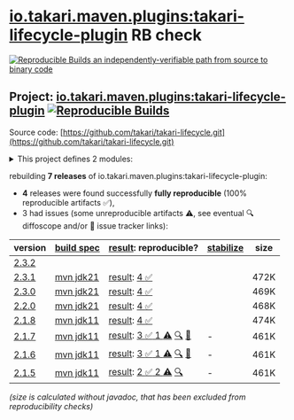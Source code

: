 [io.takari.maven.plugins:takari-lifecycle-plugin](https://central.sonatype.com/artifact/io.takari.maven.plugins/takari-lifecycle-plugin/versions) RB check
=======

[![Reproducible Builds](https://reproducible-builds.org/images/logos/rb.svg) an independently-verifiable path from source to binary code](https://reproducible-builds.org/)

## Project: [io.takari.maven.plugins:takari-lifecycle-plugin](https://central.sonatype.com/artifact/io.takari.maven.plugins/takari-lifecycle-plugin/versions) [![Reproducible Builds](https://img.shields.io/endpoint?url=https://raw.githubusercontent.com/jvm-repo-rebuild/reproducible-central/master/content/io/takari/maven/plugins/takari-lifecycle-plugin/badge.json)](https://github.com/jvm-repo-rebuild/reproducible-central/blob/master/content/io/takari/maven/plugins/takari-lifecycle-plugin/README.md)

Source code: [https://github.com/takari/takari-lifecycle.git](https://github.com/takari/takari-lifecycle.git)

<details><summary>This project defines 2 modules:</summary>

* [io.takari.maven.plugins:takari-lifecycle](https://central.sonatype.com/artifact/io.takari.maven.plugins/takari-lifecycle/overview)
* [io.takari.maven.plugins:takari-lifecycle-plugin](https://central.sonatype.com/artifact/io.takari.maven.plugins/takari-lifecycle-plugin/overview)
</details>

rebuilding **7 releases** of io.takari.maven.plugins:takari-lifecycle-plugin:
- **4** releases were found successfully **fully reproducible** (100% reproducible artifacts :white_check_mark:),
- 3 had issues (some unreproducible artifacts :warning:, see eventual :mag: diffoscope and/or :memo: issue tracker links):

| version | [build spec](/BUILDSPEC.md) | [result](https://reproducible-builds.org/docs/jvm/): reproducible? | [stabilize](https://github.com/google/oss-rebuild/blob/main/cmd/stabilize/README.md) | size |
| -- | --------- | ------ | ------ | -- |
| [2.3.2](https://central.sonatype.com/artifact/io.takari.maven.plugins/takari-lifecycle-plugin/2.3.2/pom) | | | |
| [2.3.1](https://central.sonatype.com/artifact/io.takari.maven.plugins/takari-lifecycle-plugin/2.3.1/pom) | [mvn jdk21](takari-lifecycle-plugin-2.3.1.buildspec) | [result](takari-lifecycle-2.3.1.buildinfo): [4 :white_check_mark: ](takari-lifecycle-2.3.1.buildcompare) | | 472K |
| [2.3.0](https://central.sonatype.com/artifact/io.takari.maven.plugins/takari-lifecycle-plugin/2.3.0/pom) | [mvn jdk21](takari-lifecycle-plugin-2.3.0.buildspec) | [result](takari-lifecycle-2.3.0.buildinfo): [4 :white_check_mark: ](takari-lifecycle-2.3.0.buildcompare) | | 469K |
| [2.2.0](https://central.sonatype.com/artifact/io.takari.maven.plugins/takari-lifecycle-plugin/2.2.0/pom) | [mvn jdk21](takari-lifecycle-plugin-2.2.0.buildspec) | [result](takari-lifecycle-2.2.0.buildinfo): [4 :white_check_mark: ](takari-lifecycle-2.2.0.buildcompare) | | 468K |
| [2.1.8](https://central.sonatype.com/artifact/io.takari.maven.plugins/takari-lifecycle-plugin/2.1.8/pom) | [mvn jdk11](takari-lifecycle-plugin-2.1.8.buildspec) | [result](takari-lifecycle-2.1.8.buildinfo): [4 :white_check_mark: ](takari-lifecycle-2.1.8.buildcompare) | | 474K |
| [2.1.7](https://central.sonatype.com/artifact/io.takari.maven.plugins/takari-lifecycle-plugin/2.1.7/pom) | [mvn jdk11](takari-lifecycle-plugin-2.1.7.buildspec) | [result](takari-lifecycle-2.1.7.buildinfo): [3 :white_check_mark:  1 :warning:](takari-lifecycle-2.1.7.buildcompare) [:mag:](takari-lifecycle-2.1.7.diffoscope) [:memo:](https://github.com/takari/takari-lifecycle/issues/171) | - | 461K |
| [2.1.6](https://central.sonatype.com/artifact/io.takari.maven.plugins/takari-lifecycle-plugin/2.1.6/pom) | [mvn jdk11](takari-lifecycle-plugin-2.1.6.buildspec) | [result](takari-lifecycle-2.1.6.buildinfo): [3 :white_check_mark:  1 :warning:](takari-lifecycle-2.1.6.buildcompare) [:mag:](takari-lifecycle-2.1.6.diffoscope) [:memo:](https://github.com/takari/takari-lifecycle/issues/171) | - | 461K |
| [2.1.5](https://central.sonatype.com/artifact/io.takari.maven.plugins/takari-lifecycle-plugin/2.1.5/pom) | [mvn jdk11](takari-lifecycle-plugin-2.1.5.buildspec) | [result](takari-lifecycle-2.1.5.buildinfo): [2 :white_check_mark:  2 :warning:](takari-lifecycle-2.1.5.buildcompare) [:mag:](takari-lifecycle-2.1.5.diffoscope) | - | 461K |

<i>(size is calculated without javadoc, that has been excluded from reproducibility checks)</i>
